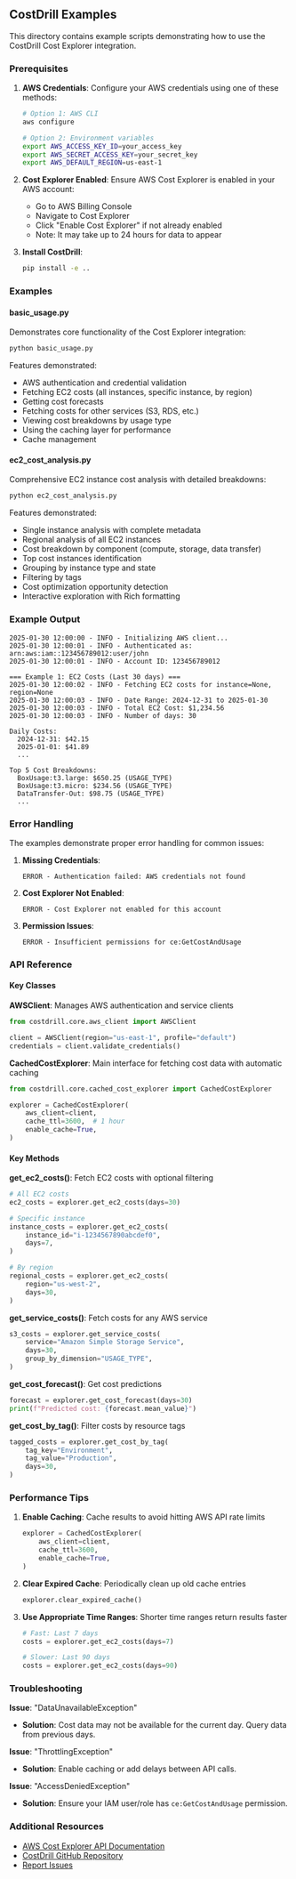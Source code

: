 ## CostDrill Examples

This directory contains example scripts demonstrating how to use the CostDrill Cost Explorer integration.

### Prerequisites

1. **AWS Credentials**: Configure your AWS credentials using one of these methods:
   ```bash
   # Option 1: AWS CLI
   aws configure

   # Option 2: Environment variables
   export AWS_ACCESS_KEY_ID=your_access_key
   export AWS_SECRET_ACCESS_KEY=your_secret_key
   export AWS_DEFAULT_REGION=us-east-1
   ```

2. **Cost Explorer Enabled**: Ensure AWS Cost Explorer is enabled in your AWS account:
   - Go to AWS Billing Console
   - Navigate to Cost Explorer
   - Click "Enable Cost Explorer" if not already enabled
   - Note: It may take up to 24 hours for data to appear

3. **Install CostDrill**:
   ```bash
   pip install -e ..
   ```

### Examples

#### basic_usage.py

Demonstrates core functionality of the Cost Explorer integration:

```bash
python basic_usage.py
```

Features demonstrated:
- AWS authentication and credential validation
- Fetching EC2 costs (all instances, specific instance, by region)
- Getting cost forecasts
- Fetching costs for other services (S3, RDS, etc.)
- Viewing cost breakdowns by usage type
- Using the caching layer for performance
- Cache management

#### ec2_cost_analysis.py

Comprehensive EC2 instance cost analysis with detailed breakdowns:

```bash
python ec2_cost_analysis.py
```

Features demonstrated:
- Single instance analysis with complete metadata
- Regional analysis of all EC2 instances
- Cost breakdown by component (compute, storage, data transfer)
- Top cost instances identification
- Grouping by instance type and state
- Filtering by tags
- Cost optimization opportunity detection
- Interactive exploration with Rich formatting

### Example Output

```
2025-01-30 12:00:00 - INFO - Initializing AWS client...
2025-01-30 12:00:01 - INFO - Authenticated as: arn:aws:iam::123456789012:user/john
2025-01-30 12:00:01 - INFO - Account ID: 123456789012

=== Example 1: EC2 Costs (Last 30 days) ===
2025-01-30 12:00:02 - INFO - Fetching EC2 costs for instance=None, region=None
2025-01-30 12:00:03 - INFO - Date Range: 2024-12-31 to 2025-01-30
2025-01-30 12:00:03 - INFO - Total EC2 Cost: $1,234.56
2025-01-30 12:00:03 - INFO - Number of days: 30

Daily Costs:
  2024-12-31: $42.15
  2025-01-01: $41.89
  ...

Top 5 Cost Breakdowns:
  BoxUsage:t3.large: $650.25 (USAGE_TYPE)
  BoxUsage:t3.micro: $234.56 (USAGE_TYPE)
  DataTransfer-Out: $98.75 (USAGE_TYPE)
  ...
```

### Error Handling

The examples demonstrate proper error handling for common issues:

1. **Missing Credentials**:
   ```
   ERROR - Authentication failed: AWS credentials not found
   ```

2. **Cost Explorer Not Enabled**:
   ```
   ERROR - Cost Explorer not enabled for this account
   ```

3. **Permission Issues**:
   ```
   ERROR - Insufficient permissions for ce:GetCostAndUsage
   ```

### API Reference

#### Key Classes

**AWSClient**: Manages AWS authentication and service clients
```python
from costdrill.core.aws_client import AWSClient

client = AWSClient(region="us-east-1", profile="default")
credentials = client.validate_credentials()
```

**CachedCostExplorer**: Main interface for fetching cost data with automatic caching
```python
from costdrill.core.cached_cost_explorer import CachedCostExplorer

explorer = CachedCostExplorer(
    aws_client=client,
    cache_ttl=3600,  # 1 hour
    enable_cache=True,
)
```

#### Key Methods

**get_ec2_costs()**: Fetch EC2 costs with optional filtering
```python
# All EC2 costs
ec2_costs = explorer.get_ec2_costs(days=30)

# Specific instance
instance_costs = explorer.get_ec2_costs(
    instance_id="i-1234567890abcdef0",
    days=7,
)

# By region
regional_costs = explorer.get_ec2_costs(
    region="us-west-2",
    days=30,
)
```

**get_service_costs()**: Fetch costs for any AWS service
```python
s3_costs = explorer.get_service_costs(
    service="Amazon Simple Storage Service",
    days=30,
    group_by_dimension="USAGE_TYPE",
)
```

**get_cost_forecast()**: Get cost predictions
```python
forecast = explorer.get_cost_forecast(days=30)
print(f"Predicted cost: {forecast.mean_value}")
```

**get_cost_by_tag()**: Filter costs by resource tags
```python
tagged_costs = explorer.get_cost_by_tag(
    tag_key="Environment",
    tag_value="Production",
    days=30,
)
```

### Performance Tips

1. **Enable Caching**: Cache results to avoid hitting AWS API rate limits
   ```python
   explorer = CachedCostExplorer(
       aws_client=client,
       cache_ttl=3600,
       enable_cache=True,
   )
   ```

2. **Clear Expired Cache**: Periodically clean up old cache entries
   ```python
   explorer.clear_expired_cache()
   ```

3. **Use Appropriate Time Ranges**: Shorter time ranges return results faster
   ```python
   # Fast: Last 7 days
   costs = explorer.get_ec2_costs(days=7)

   # Slower: Last 90 days
   costs = explorer.get_ec2_costs(days=90)
   ```

### Troubleshooting

**Issue**: "DataUnavailableException"
- **Solution**: Cost data may not be available for the current day. Query data from previous days.

**Issue**: "ThrottlingException"
- **Solution**: Enable caching or add delays between API calls.

**Issue**: "AccessDeniedException"
- **Solution**: Ensure your IAM user/role has `ce:GetCostAndUsage` permission.

### Additional Resources

- [AWS Cost Explorer API Documentation](https://docs.aws.amazon.com/cost-management/latest/APIReference/API_Operations_AWS_Cost_Explorer_Service.html)
- [CostDrill GitHub Repository](https://github.com/mrodr359/costdrill)
- [Report Issues](https://github.com/mrodr359/costdrill/issues)

